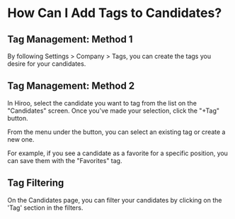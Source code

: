 # How Can I Add Tags to Candidates?

## Tag Management: Method 1

By following Settings > Company > Tags, you can create the tags you desire for your candidates.

## Tag Management: Method 2

In Hiroo, select the candidate you want to tag from the list on the "Candidates" screen. Once you've made your selection, click the "+Tag" button.

From the menu under the button, you can select an existing tag or create a new one.

For example, if you see a candidate as a favorite for a specific position, you can save them with the "Favorites" tag.

## Tag Filtering

On the Candidates page, you can filter your candidates by clicking on the 'Tag' section in the filters.
